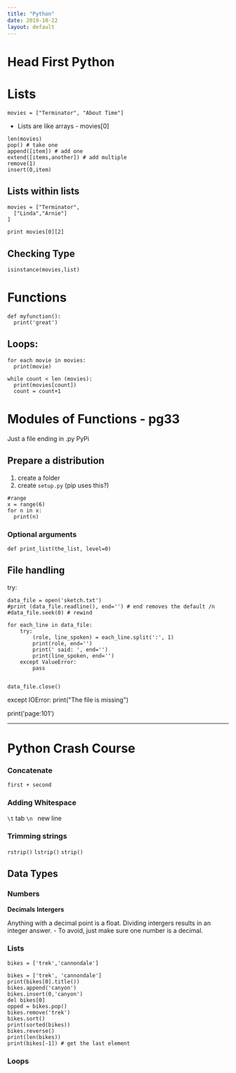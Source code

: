 ```yaml
---
title: "Python"
date: 2019-10-22
layout: default
---
```


# Head First Python


# Lists

```
movies = ["Terminator", "About Time"]

```

* Lists are like arrays - movies[0]

```
len(movies)
pop() # take one
append([item]) # add one 
extend([items,another]) # add multiple
remove(1)
insert(0,item)
```

## Lists within lists
```
movies = ["Terminator",
  ["Linda","Arnie"]
]

print movies[0][2]

```

## Checking Type
```
isinstance(movies,list)
```



# Functions

```
def myfunction():
  print('great')

```


## Loops:

```
for each movie in movies:
  print(movie)
  
while count < len (movies):
  print(movies[count])
  count = count+1
```

# Modules of Functions - pg33

Just a file ending in .py
PyPi

## Prepare a distribution

1. create a folder
2. create ```setup.py``` (pip uses this?)



```
#range
x = range(6)
for n in x:
  print(n)
```

### Optional arguments
```
def print_list(the_list, level=0)

```

## File handling


try:

    data_file = open('sketch.txt')
    #print (data_file.readline(), end='') # end removes the default /n
    #data_file.seek(0) # rewind

    for each_line in data_file:
        try:
            (role, line_spoken) = each_line.split(':', 1)
            print(role, end='')
            print(' said: ', end='')
            print(line_spoken, end='')
        except ValueError:
            pass


    data_file.close()


except IOError:
    print("The file is missing")

print('page:101')






_____________________________________________________________________________________________________________________________


# Python Crash Course


### Concatenate
```
first + second
```


### Adding Whitespace
```\t``` tab
```\n ``` new line

### Trimming strings
```rstrip()```
```lstrip()```
```strip()```

## Data Types

### Numbers
**Decimals**
**Intergers**

Anything with a decimal point is a float.
Dividing intergers results in an integer answer. - To avoid, just make sure one number is a decimal.


### Lists
```
bikes = ['trek','cannondale']

bikes = ['trek', 'cannondale']
print(bikes[0].title())
bikes.append('canyon')
bikes.insert(0,'canyon')
del bikes[0]
opped = bikes.pop()
bikes.remove('trek')
bikes.sort()
print(sorted(bikes))
bikes.reverse()
print(len(bikes))
print(bikes[-1]) # get the last element

```

### Loops

```

```







